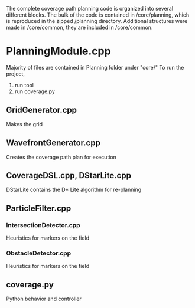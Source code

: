 The complete coverage path planning code is organized into several different
blocks. The bulk of the code is contained in /core/planning, which is reproduced
in the zipped /planning directory. Additional structures were made in /core/common,
they are included in /core/common.

  # PlanningModule.cpp
Majority of files are contained in Planning folder under "core/"
To run the project,
1. run tool
2. run coverage.py

## GridGenerator.cpp
Makes the grid

## WavefrontGenerator.cpp
Creates the coverage path plan for execution

## CoverageDSL.cpp, DStarLite.cpp
DStarLite contains the D* Lite algorithm for re-planning

## ParticleFilter.cpp

### IntersectionDetector.cpp
Heuristics for markers on the field

### ObstacleDetector.cpp
Heuristics for markers on the field

## coverage.py
Python behavior and controller